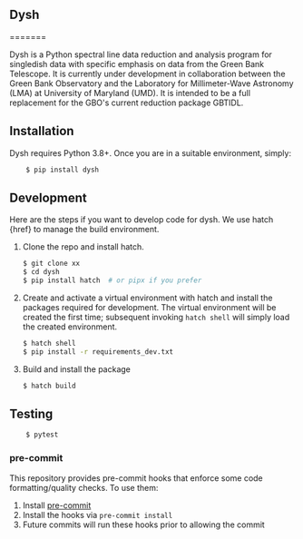 
## Dysh
=======

Dysh is a Python spectral line data reduction and analysis program for singledish data with specific emphasis on data from the Green Bank Telescope.  It is currently under development in collaboration between the Green Bank Observatory and the Laboratory for Millimeter-Wave Astronomy (LMA) at University of Maryland (UMD).  It is intended to be a full replacement for the GBO's current reduction package GBTIDL.

## Installation

Dysh requires Python 3.8+. Once you are in a suitable environment, simply:

```bash
    $ pip install dysh
```


## Development

Here are the steps if you want to develop code for dysh.  We use hatch {href} to manage the build environment.

1. Clone the repo and install hatch.

    ```bash
    $ git clone xx
    $ cd dysh
    $ pip install hatch  # or pipx if you prefer
    ```

2. Create and activate a virtual environment with hatch and install the packages required for development.
The virtual environment will be created the first time; subsequent invoking ``hatch shell`` will simply load the created environment.

    ```bash
    $ hatch shell
    $ pip install -r requirements_dev.txt
    ```

3. Build and install the package

    ```bash
    $ hatch build
    ```


## Testing

```bash
    $ pytest
```

### pre-commit

This repository provides pre-commit hooks that enforce some code formatting/quality checks. To use them:

1. Install [pre-commit](https://pre-commit.com/)
2. Install the hooks via `pre-commit install`
3. Future commits will run these hooks prior to allowing the commit
